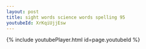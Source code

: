 ```yaml
---
layout: post
title: sight words science words spelling 95
youtubeId: XrKqiUjjEsw
---
```



{% include youtubePlayer.html id=page.youtubeId %}
